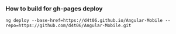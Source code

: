 ### How to build for gh-pages deploy
```
ng deploy --base-href=https://d4t06.github.io/Angular-Mobile --repo=https://github.com/d4t06/Angular-Mobile.git
```
